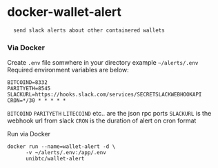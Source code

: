# docker-wallet-alert
      send slack alerts about other containered wallets

### Via Docker
Create `.env` file somwhere in your directory example `~/alerts/.env`
Required environment variables are below:

```
BITCOIND=8332
PARITYETH=8545
SLACKURL=https://hooks.slack.com/services/SECRETSLACKWEBHOOKAPI
CRON=*/30 * * * * *
```
`BITCOIND` `PARITYETH` `LITECOIND` etc.. are the json rpc ports
`SLACKURL` is the webhook url from slack
`CRON` is the duration of alert on cron format

Run via Docker
```
docker run --name=wallet-alert -d \
      -v ~/alerts/.env:/app/.env
      unibtc/wallet-alert
```